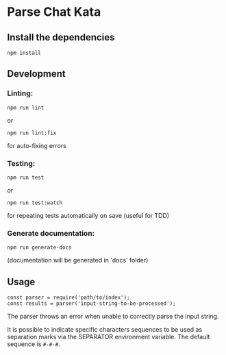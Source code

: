 # Parse Chat Kata

## Install the dependencies
```
npm install
```

## Development


### Linting:
```
npm run lint
```
or
```
npm run lint:fix
```
for auto-fixing errors


### Testing:

```
npm run test
```
or
```
npm run test:watch
```
for repeating tests automatically on save (useful for TDD)


### Generate documentation:
```
npm run generate-docs
```
(documentation will be generated in 'docs' folder)


## Usage
```
const parser = require('path/to/index');
const results = parser('input-string-to-be-processed');
```

The parser throws an error when unable to correctly parse the input string.

It is possible to indicate specific characters sequences to be used as separation marks via the SEPARATOR environment variable.
The default sequence is `#-#-#`. 

